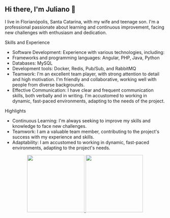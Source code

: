 ## Hi there, I'm Juliano 👋

I live in Florianópolis, Santa Catarina, with my wife and teenage son. I'm a professional passionate about learning and continuous improvement, facing new challenges with enthusiasm and dedication.

Skills and Experience

- Software Development: Experience with various technologies, including:
- Frameworks and programming languages: Angular, PHP, Java, Python
- Databases: MySQL
- Development tools: Docker, Redis, Pub/Sub, and RabbitMQ
- Teamwork: I'm an excellent team player, with strong attention to detail and high motivation. I'm friendly and collaborative, working well with people from diverse backgrounds.
- Effective Communication: I have clear and frequent communication skills, both verbally and in writing. I'm accustomed to working in dynamic, fast-paced environments, adapting to the needs of the project.

Highlights

- Continuous Learning: I'm always seeking to improve my skills and knowledge to face new challenges. 
- Teamwork: I am a valuable team member, contributing to the project's success with my experience and skills.
- Adaptability: I am accustomed to working in dynamic, fast-paced environments, adapting to the project's needs.

<div align='center'>
  <a href="https://github.com/eduperottoni">
  <img height="180em" src="https://github-readme-stats.vercel.app/api?username=julianomacielferreira&show_icons=true&theme=tokyonight&include_all_commits=true&count_private=true"/>
  <img height="180em" src="https://github-readme-stats.vercel.app/api/top-langs/?username=julianomacielferreira&layout=compact&langs_count=7&theme=tokyonight"/>
</div>

<!--
**julianomacielferreira/julianomacielferreira** is a ✨ _special_ ✨ repository because its `README.md` (this file) appears on your GitHub profile.

Here are some ideas to get you started:

- 🔭 I’m currently working on ...
- 🌱 I’m currently learning ...
- 👯 I’m looking to collaborate on ...
- 🤔 I’m looking for help with ...
- 💬 Ask me about ...
- 📫 How to reach me: ...
- 😄 Pronouns: ...
- ⚡ Fun fact: ...
-->
